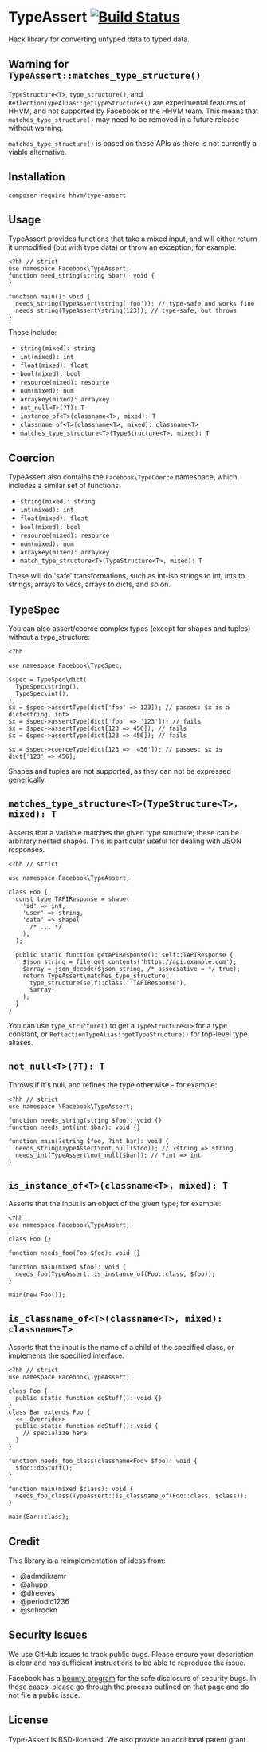 TypeAssert [![Build Status](https://travis-ci.org/hhvm/type-assert.svg?branch=master)](https://travis-ci.org/hhvm/type-assert)
==========

Hack library for converting untyped data to typed data.

Warning for `TypeAssert::matches_type_structure()`
--------------------------------------------------

`TypeStructure<T>`, `type_structure()`, and `ReflectionTypeAlias::getTypeStructures()`
are experimental features of HHVM, and not supported by Facebook or the HHVM team.
This means that `matches_type_structure()` may need to be removed in a future release
without warning.

`matches_type_structure()` is based on these APIs as there is not
currently a viable alternative.

Installation
------------

```
composer require hhvm/type-assert
```

Usage
-----

TypeAssert provides functions that take a mixed input, and will
either return it unmodified (but with type data) or throw an exception; for example:

```Hack
<?hh // strict
use namespace Facebook\TypeAssert;
function need_string(string $bar): void {
}

function main(): void {
  needs_string(TypeAssert\string('foo')); // type-safe and works fine
  needs_string(TypeAssert\string(123)); // type-safe, but throws
}
```

These include:
 - `string(mixed): string`
 - `int(mixed): int`
 - `float(mixed): float`
 - `bool(mixed): bool`
 - `resource(mixed): resource`
 - `num(mixed): num`
 - `arraykey(mixed): arraykey`
 - `not_null<T>(?T): T`
 - `instance_of<T>(classname<T>, mixed): T`
 - `classname_of<T>(classname<T>, mixed): classname<T>`
 - `matches_type_structure<T>(TypeStructure<T>, mixed): T`

Coercion
--------

TypeAssert also contains the `Facebook\TypeCoerce` namespace, which includes a
similar set of functions:

 - `string(mixed): string`
 - `int(mixed): int`
 - `float(mixed): float`
 - `bool(mixed): bool`
 - `resource(mixed): resource`
 - `num(mixed): num`
 - `arraykey(mixed): arraykey`
 - `match_type_structure<T>(TypeStructure<T>, mixed): T`

These will do 'safe' transformations, such as int-ish strings to int, ints to
strings, arrays to vecs, arrays to dicts, and so on.

TypeSpec
--------

You can also assert/coerce complex types (except for shapes and tuples) without
a type_structure:

```Hack
<?hh

use namespace Facebook\TypeSpec;

$spec = TypeSpec\dict(
  TypeSpec\string(),
  TypeSpec\int(),
);
$x = $spec->assertType(dict['foo' => 123]); // passes: $x is a dict<string, int>
$x = $spec->assertType(dict['foo' => '123']); // fails
$x = $spec->assertType(dict[123 => 456]); // fails
$x = $spec->assertType(dict[123 => 456]); // fails

$x = $spec->coerceType(dict[123 => '456']); // passes: $x is dict['123' => 456];
```

Shapes and tuples are not supported, as they can not be expressed generically.

`matches_type_structure<T>(TypeStructure<T>, mixed): T`
-----------------------------------------------------

Asserts that a variable matches the given type structure; these can be arbitrary
nested shapes. This is particular useful for dealing with JSON responses.

```Hack
<?hh // strict

use namespace Facebook\TypeAssert;

class Foo {
  const type TAPIResponse = shape(
    'id' => int,
    'user' => string,
    'data' => shape(
      /* ... */
    ),
  );

  public static function getAPIResponse(): self::TAPIResponse {
    $json_string = file_get_contents('https://api.example.com');
    $array = json_decode($json_string, /* associative = */ true);
    return TypeAssert\matches_type_structure(
      type_structure(self::class, 'TAPIResponse'),
      $array,
    );
  }
}
```

You can use `type_structure()` to get a `TypeStructure<T>` for a type constant,
or `ReflectionTypeAlias::getTypeStructure()` for top-level type aliases.

`not_null<T>(?T): T`
---------------------

Throws if it's null, and refines the type otherwise - for example:

```Hack
<?hh // strict
use namespace \Facebook\TypeAssert;

function needs_string(string $foo): void {}
function needs_int(int $bar): void {}

function main(?string $foo, ?int bar): void {
  needs_string(TypeAssert\not_null($foo)); // ?string => string
  needs_int(TypeAssert\not_null($bar)); // ?int => int
}
```

`is_instance_of<T>(classname<T>, mixed): T`
-----------------------------------------

Asserts that the input is an object of the given type; for example:

```Hack
<?hh
use namespace Facebook\TypeAssert;

class Foo {}

function needs_foo(Foo $foo): void {}

function main(mixed $foo): void {
  needs_foo(TypeAssert::is_instance_of(Foo::class, $foo));
}

main(new Foo());
```

`is_classname_of<T>(classname<T>, mixed): classname<T>`
------------------------------------------------------------

Asserts that the input is the name of a child of the specified class, or
implements the specified interface.

```Hack
<?hh // strict
use namespace Facebook\TypeAssert;

class Foo {
  public static function doStuff(): void {}
}
class Bar extends Foo {
  <<__Override>>
  public static function doStuff(): void {
    // specialize here
  }
}

function needs_foo_class(classname<Foo> $foo): void {
  $foo::doStuff();
}

function main(mixed $class): void {
  needs_foo_class(TypeAssert::is_classname_of(Foo::class, $class));
}

main(Bar::class);
```


Credit
------

This library is a reimplementation of ideas from:

 - @admdikramr
 - @ahupp
 - @dlreeves
 - @periodic1236
 - @schrockn

Security Issues
---------------

We use GitHub issues to track public bugs. Please ensure your description is
clear and has sufficient instructions to be able to reproduce the issue.

Facebook has a [bounty program](https://www.facebook.com/whitehat/) for the safe
disclosure of security bugs. In those cases, please go through the process
outlined on that page and do not file a public issue.

License
-------

Type-Assert is BSD-licensed. We also provide an additional patent grant.
